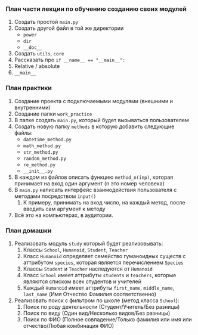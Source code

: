 ### План части лекции по обучению созданию своих модулей
1. Создать простой `main.py`
2. Создать другой файл в той же директории
    - `power`
    - `dir`
    - `__doc__`
3. Создать `utils`, `core`
4. Рассказать про `if __name__ == "__main__":`
5. Relative / absolute
6. `__main__`

### План практики
1. Создание проекта с подключаемыми модулями (внешними и внутренними)
2. Создание папки `work_practice`
3. В папке создать `main.py`, который будет вызываться пользователем
4. Создать новую папку `methods` в которую добавить следующие файлы:
    - `datetime_method.py`
    - `math_method.py`
    - `str_method.py`
    - `random_method.py`
    - `re_method.py`
    - `__init__.py`
5. В каждом из файлов описать функцию `method_n(inp)`, которая принимает на вход один аргумент (n это номер человека)
6. В `main.py` написать интерфейс взаимодействия пользователя с методами посредством `input()`
   1. К примеру, принимать на вход число, на каждый метод, после вводить сам аргумент к методу
7. Всё это на компьютерах, в аудитории.

### План домашки
1. Реализовать модуль `study` который будет реализовывать:
   1. Классы `School`, `Humanoid`, `Student`, `Teacher`
   2. Класс `Humanoid` определяет семейство гуманоидных существ с аттрибутом `species`, которая является перечислением `Species`
   3. Классы `Student` и `Teacher` наследуются от `Humanoid`
   4. Класс `School` имеет аттрибуты `students` и `teachers`, которые являются списком всех студентов и учителей
   5. Каждый `Humanoid` имеет аттрибуты `first_name`, `middle_name`, `last_name` (Имя Отчество Фамилия соответственно)
2. Реализовать поиск с фильтром по школе (метод класса `School`):
   1. Поиск по роду деятельности (Студент/Учитель/Без разницы)
   2. Поиск по виду (Один вид/Несколько видов/Без разницы)
   3. Поиск по ФИО (Полное совпадение/Только фамилия или имя или отчество/Любая комбинация ФИО)
